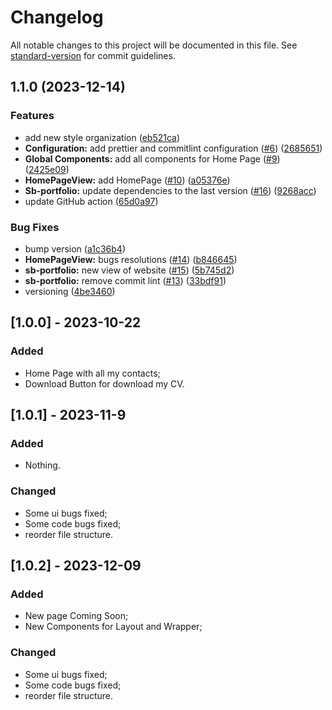 # Changelog

All notable changes to this project will be documented in this file. See [standard-version](https://github.com/conventional-changelog/standard-version) for commit guidelines.

## 1.1.0 (2023-12-14)


### Features

* add new style organization ([eb521ca](https://github.com/stefanBid/sb-portfolio/commit/eb521ca16a4442ed39306f61f6c1f2fbef389b0f))
* **Configuration:** add prettier and commitlint configuration ([#6](https://github.com/stefanBid/sb-portfolio/issues/6)) ([2685651](https://github.com/stefanBid/sb-portfolio/commit/2685651205b2b07fb307ac673478b95c999ac19f))
* **Global Components:** add all components for Home Page ([#9](https://github.com/stefanBid/sb-portfolio/issues/9)) ([2425e09](https://github.com/stefanBid/sb-portfolio/commit/2425e09f04b372152bd131f2c3c6f4a3db69d1ca))
* **HomePageView:** add HomePage ([#10](https://github.com/stefanBid/sb-portfolio/issues/10)) ([a05376e](https://github.com/stefanBid/sb-portfolio/commit/a05376e6dcd66bcb52986ade574f04882eba490b))
* **Sb-portfolio:** update dependencies to the last version ([#16](https://github.com/stefanBid/sb-portfolio/issues/16)) ([9268acc](https://github.com/stefanBid/sb-portfolio/commit/9268acc6b7b72dfe67fb4c1f2f1aa1df3fce35e9))
* update GitHub action ([65d0a97](https://github.com/stefanBid/sb-portfolio/commit/65d0a97c66a653acd5cd0aaf0c62675e755e0cb2))


### Bug Fixes

* bump version ([a1c36b4](https://github.com/stefanBid/sb-portfolio/commit/a1c36b47a369b885537d8422a2ba5e3d8137384f))
* **HomePageView:** bugs resolutions ([#14](https://github.com/stefanBid/sb-portfolio/issues/14)) ([b846645](https://github.com/stefanBid/sb-portfolio/commit/b846645ecef1bf6a0f107626062557127f7d72d2))
* **sb-portfolio:** new view of website ([#15](https://github.com/stefanBid/sb-portfolio/issues/15)) ([5b745d2](https://github.com/stefanBid/sb-portfolio/commit/5b745d27f1eeb369f5e19f0ff34dee15e8f3baaa))
* **sb-portfolio:** remove commit lint ([#13](https://github.com/stefanBid/sb-portfolio/issues/13)) ([33bdf91](https://github.com/stefanBid/sb-portfolio/commit/33bdf917284cb29b0af32a6114d94cf874073060))
* versioning ([4be3460](https://github.com/stefanBid/sb-portfolio/commit/4be34602fce23a96ba595e7fc23f181741851583))

## [1.0.0] - 2023-10-22

### Added

- Home Page with all my contacts;
- Download Button for download my CV.

## [1.0.1] - 2023-11-9

### Added

- Nothing.

### Changed

- Some ui bugs fixed;
- Some code bugs fixed;
- reorder file structure.

## [1.0.2] - 2023-12-09

### Added

- New page Coming Soon;
- New Components for Layout and Wrapper;

### Changed

- Some ui bugs fixed;
- Some code bugs fixed;
- reorder file structure.
